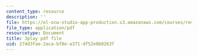 ```yaml
---
content_type: resource
description: ''
file: https://ol-ocw-studio-app-production.s3.amazonaws.com/courses/res-3-004-visualizing-materials-science-fall-2017/274d3fae2acabf8ea371df52e0b0263f_LqwvVAtEIx8.pdf
file_type: application/pdf
resourcetype: Document
title: 3play pdf file
uid: 274d3fae-2aca-bf8e-a371-df52e0b0263f
---
```

